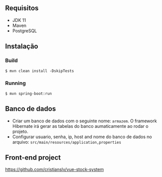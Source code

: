 
## Requisitos
* JDK 11
* Maven
* PostgreSQL

## Instalação

### Build
```console
$ mvn clean install -DskipTests
```

### Running

```console
$ mvn spring-boot:run
```

## Banco de dados

* Criar um banco de dados com o seguinte nome: `armazem`. O framework Hibernate irá gerar as tabelas do banco aumaticamente ao rodar o projeto.
* Configurar usuario, senha, ip, host and nome do banco de dados no arquivo: `src/main/resources/application,properties`

## Front-end project
https://github.com/cristianslv/vue-stock-system
